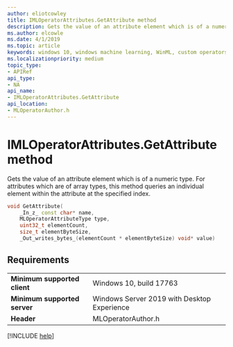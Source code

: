 ```yaml
---
author: eliotcowley
title: IMLOperatorAttributes.GetAttribute method
description: Gets the value of an attribute element which is of a numeric type.
ms.author: elcowle
ms.date: 4/1/2019
ms.topic: article
keywords: windows 10, windows machine learning, WinML, custom operators, GetAttribute
ms.localizationpriority: medium
topic_type:
- APIRef
api_type:
- NA
api_name:
- IMLOperatorAttributes.GetAttribute
api_location:
- MLOperatorAuthor.h
---
```


# IMLOperatorAttributes.GetAttribute method

Gets the value of an attribute element which is of a numeric type. For attributes which are of array types, this method queries an individual element within the attribute at the specified index.

```cpp
void GetAttribute(
    _In_z_ const char* name,
    MLOperatorAttributeType type,
    uint32_t elementCount,
    size_t elementByteSize,
    _Out_writes_bytes_(elementCount * elementByteSize) void* value)
```

## Requirements

| | |
|-|-|
| **Minimum supported client** | Windows 10, build 17763 |
| **Minimum supported server** | Windows Server 2019 with Desktop Experience |
| **Header** | MLOperatorAuthor.h |

[!INCLUDE [help](../../includes/get-help.md)]
